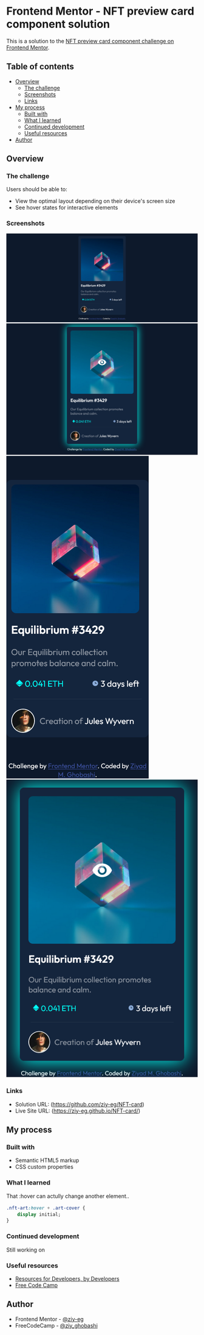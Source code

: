 # Frontend Mentor - NFT preview card component solution

This is a solution to the [NFT preview card component challenge on Frontend Mentor](https://www.frontendmentor.io/challenges/nft-preview-card-component-SbdUL_w0U).

## Table of contents

- [Overview](#overview)
  - [The challenge](#the-challenge)
  - [Screenshots](#screenshots)
  - [Links](#links)
- [My process](#my-process)
  - [Built with](#built-with)
  - [What I learned](#what-i-learned)
  - [Continued development](#continued-development)
  - [Useful resources](#useful-resources)
- [Author](#author)


## Overview

### The challenge

Users should be able to:
- View the optimal layout depending on their device's screen size
- See hover states for interactive elements

### Screenshots

![Desktop View](./design/desktop-view.png)
![Desktop active View](./design/desktop-active.png)
![Mobile View](./design/mobile-view.png)
![Mobile active View](./design/mobile-active.png)

### Links

- Solution URL: (https://github.com/ziy-eg/NFT-card)
- Live Site URL: (https://ziy-eg.github.io/NFT-card/)

## My process

### Built with

- Semantic HTML5 markup
- CSS custom properties

### What I learned

That :hover can actully change another element..

```css
.nft-art:hover + .art-cover {
    display initial;
}
```

### Continued development

Still working on <Webkit>

### Useful resources

- [Resources for Developers, by Developers](https://developer.mozilla.org/en-US/)
- [Free Code Camp](https://www.freecodecamp.org/learn/)

## Author

- Frontend Mentor - [@ziy-eg](https://www.frontendmentor.io/profile/ziy-eg)
- FreeCodeCamp - [@ziy_ghobashi](https://www.freecodecamp.org/ziy_ghobashi)
